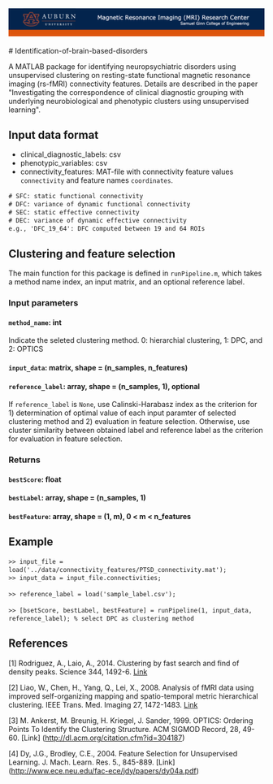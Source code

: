 <div align="center">
  <img src="header.png"><br><br>
</div>
# Identification-of-brain-based-disorders

A MATLAB package for identifying neuropsychiatric disorders using unsupervised clustering on resting-state functional magnetic resonance imaging (rs-fMRI) connectivity features. Details are described in the paper "Investigating the correspondence of clinical diagnostic grouping with underlying neurobiological and phenotypic clusters using unsupervised learning". 

## Input data format

* clinical_diagnostic_labels: csv
* phenotypic_variables: csv
* connectivity_features: MAT-file with connectivity feature values `connectivity` and feature names `coordinates`.
```
# SFC: static functional connectivity
# DFC: variance of dynamic functional connectivity
# SEC: static effective connectivity
# DEC: variance of dynamic effective connectivity
e.g., 'DFC_19_64': DFC computed between 19 and 64 ROIs
```

## Clustering and feature selection

The main function for this package is defined in `runPipeline.m`, which takes a method name index, an input matrix, and an optional reference label.

### Input parameters

#### `method_name`: int

Indicate the seleted clustering method. 0: hierarchial clustering, 1: DPC, and 2: OPTICS

#### `input_data`: matrix, shape = (n_samples, n_features)

#### `reference_label`: array, shape = (n_samples, 1), optional

If `reference_label` is `None`, use Calinski-Harabasz index as the criterion for 1) determination of optimal value of each input paramter of selected clustering method and 2) evaluation in feature selection. Otherwise, use cluster similarity between obtained label and reference label as the criterion for evaluation in feature selection.

### Returns

#### `bestScore`: float

#### `bestLabel`: array, shape = (n_samples, 1)

#### `bestFeature`: array, shape = (1, m), 0 < m < n_features

## Example

```
>> input_file = load('../data/connectivity_features/PTSD_connectivity.mat');
>> input_data = input_file.connectivities;

>> reference_label = load('sample_label.csv');

>> [bsetScore, bestLabel, bestFeature] = runPipeline(1, input_data, reference_label); % select DPC as clustering method
```

## References

[1] Rodriguez, A., Laio, A., 2014. Clustering by fast search and find of density peaks. Science 344, 1492-6. [Link](http://science.sciencemag.org/content/344/6191/1492.full)

[2] Liao, W., Chen, H., Yang, Q., Lei, X., 2008. Analysis of fMRI data using improved self-organizing mapping and spatio-temporal metric hierarchical clustering. IEEE Trans. Med. Imaging 27, 1472-1483. [Link](http://ieeexplore.ieee.org/abstract/document/4494444/)

[3] M. Ankerst, M. Breunig, H. Kriegel, J. Sander, 1999. OPTICS: Ordering Points To Identify the Clustering Structure. ACM SIGMOD Record, 28, 49-60. [Link] (http://dl.acm.org/citation.cfm?id=304187)

[4] Dy, J.G., Brodley, C.E., 2004. Feature Selection for Unsupervised Learning. J. Mach. Learn. Res. 5., 845-889. [Link] (http://www.ece.neu.edu/fac-ece/jdy/papers/dy04a.pdf)
